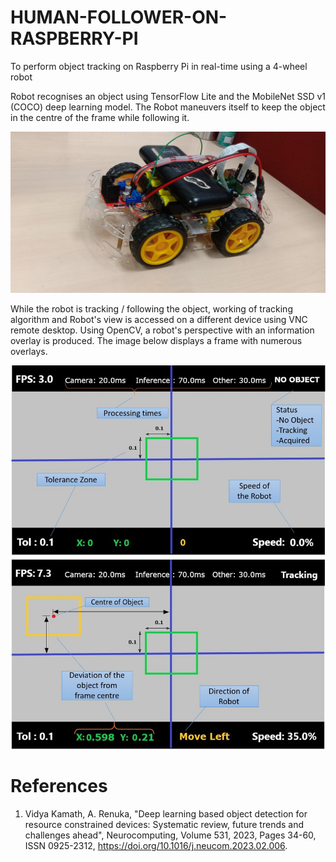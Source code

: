 # HUMAN-FOLLOWER-ON-RASPBERRY-PI
To perform object tracking on Raspberry Pi in real-time using a 4-wheel robot


Robot recognises an object using TensorFlow Lite and the MobileNet SSD v1 (COCO) deep learning model. The Robot maneuvers itself to keep the object in the centre of the frame while following it. 

<p align="center">
   <img src="https://github.com/VidyaKamath1089/HUMAN-FOLLOWER-ON-RASPBERRY-PI/blob/main/car3.jpg" >
</p>

While the robot is tracking / following the object, working of tracking algorithm and Robot's view is accessed on a different device using VNC remote desktop. Using OpenCV, a robot's perspective with an information overlay is produced. The image below displays a frame with numerous overlays.

<p align="center">
   <img src="https://github.com/VidyaKamath1089/HUMAN-FOLLOWER-ON-RASPBERRY-PI/blob/main/RoboView.jpg" >
</p>

# References 
1. Vidya Kamath, A. Renuka, "Deep learning based object detection for resource constrained devices: Systematic review, future trends and challenges ahead", Neurocomputing, Volume 531, 2023, Pages 34-60, ISSN 0925-2312, https://doi.org/10.1016/j.neucom.2023.02.006.
